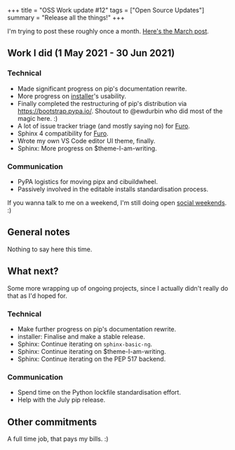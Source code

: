 +++
title = "OSS Work update #12"
tags = ["Open Source Updates"]
summary = "Release all the things!"
+++

I'm trying to post these roughly once a month.
[Here's the March post](/blog/2021/04/03/oss-update-10/).

## Work I did (1 May 2021 - 30 Jun 2021)

### Technical

- Made significant progress on pip's documentation rewrite.
- More progress on [installer]'s usability.
- Finally completed the restructuring of pip's distribution via https://bootstrap.pypa.io/. Shoutout to @ewdurbin who did most of the magic here. :)
- A lot of issue tracker triage (and mostly saying no) for [Furo].
- Sphinx 4 compatibility for [Furo].
- Wrote my own VS Code editor UI theme, finally.
- Sphinx: More progress on $theme-I-am-writing.

[sphinx-basic-ng]: https://github.com/pradyunsg/sphinx-basic-ng/
[installer]: https://github.com/pradyunsg/installer
[sphinx-themes.org]: https://sphinx-themes.org/
[furo]: https://pradyunsg.me/furo

### Communication

- PyPA logistics for moving pipx and cibuildwheel.
- Passively involved in the editable installs standardisation process.

If you wanna talk to me on a weekend, I'm still doing open [social weekends]. :)

[social weekends]: https://calendly.com/pradyunsg/weekend-time

## General notes

Nothing to say here this time.

## What next?

Some more wrapping up of ongoing projects, since I actually didn't really do
that as I'd hoped for.

### Technical

- Make further progress on pip's documentation rewrite.
- installer: Finalise and make a stable release.
- Sphinx: Continue iterating on `sphinx-basic-ng`.
- Sphinx: Continue iterating on $theme-I-am-writing.
- Sphinx: Continue iterating on the PEP 517 backend.

### Communication

- Spend time on the Python lockfile standardisation effort.
- Help with the July pip release.

## Other commitments

A full time job, that pays my bills. :)
